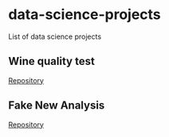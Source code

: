 # data-science-projects
List of data science projects

## Wine quality test
[Repository](https://github.com/mohd-ahsan-mirza/wine-analysis)

## Fake New Analysis
[Repository](https://github.com/mohd-ahsan-mirza/fake-news-analysis)
